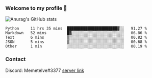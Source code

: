 ### Welcome to my profile 👋

<!--
**Memetelve/Memetelve** is a ✨ _special_ ✨ repository because its `README.md` (this file) appears on your GitHub profile.

Here are some ideas to get you started:

- 🔭 I’m currently working on ...
- 🌱 I’m currently learning ...
- 👯 I’m looking to collaborate on ...
- 🤔 I’m looking for help with ...
- 💬 Ask me about ...
- 📫 How to reach me: ...
- 😄 Pronouns: ...
- ⚡ Fun fact: ...
-->

![Anurag's GitHub stats](https://github-readme-stats.vercel.app/api?username=Memetelve&theme=tokyonight&show_icons=true&count_private=True)

<!--START_SECTION:waka-->

```text
Python     11 hrs 35 mins  ██████████████████████▓░░   91.27 %
Markdown   52 mins         █▓░░░░░░░░░░░░░░░░░░░░░░░   06.86 %
Text       6 mins          ▒░░░░░░░░░░░░░░░░░░░░░░░░   00.82 %
JSON       5 mins          ▒░░░░░░░░░░░░░░░░░░░░░░░░   00.68 %
Other      1 min           ░░░░░░░░░░░░░░░░░░░░░░░░░   00.19 %
```

<!--END_SECTION:waka-->


### Contact

Discord: Memetelve#3377 <a href="https://discord.gg/EnycrkqzfY">server link</a>
